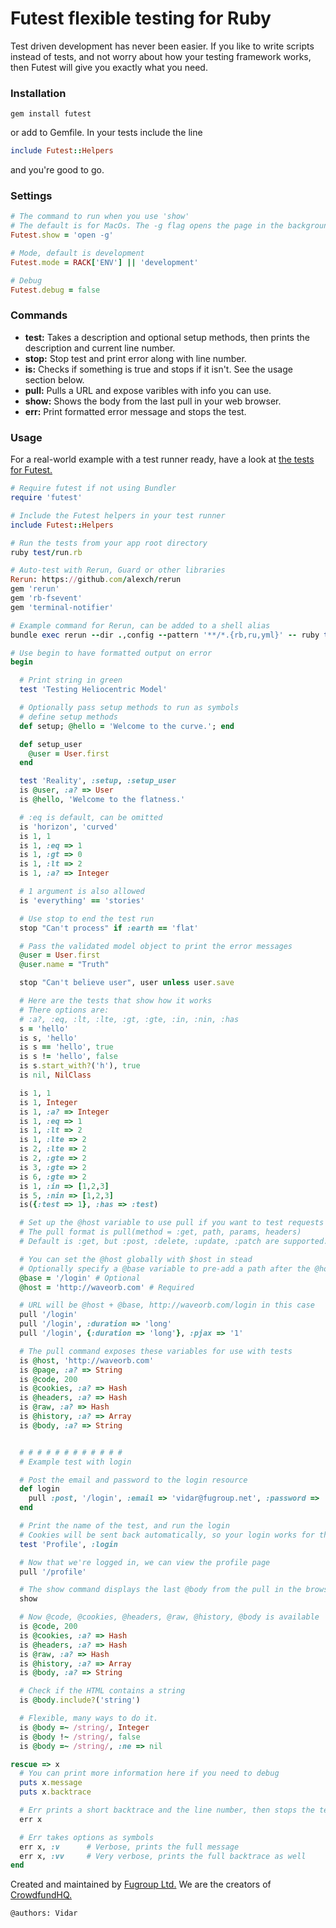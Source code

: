 # Futest flexible testing for Ruby

Test driven development has never been easier. If you like to write scripts instead of tests, and not worry about how your testing framework works, then Futest will give you exactly what you need.

### Installation
```
gem install futest
```
or add to Gemfile. In your tests include the line
```ruby
include Futest::Helpers
```
and you're good to go.

### Settings
```ruby
# The command to run when you use 'show'
# The default is for MacOs. The -g flag opens the page in the background.
Futest.show = 'open -g'

# Mode, default is development
Futest.mode = RACK['ENV'] || 'development'

# Debug
Futest.debug = false
```

### Commands
- **test:** Takes a description and optional setup methods, then prints the description and current line number.
- **stop:** Stop test and print error along with line number.
- **is:** Checks if something is true and stops if it isn't. See the usage section below.
- **pull:** Pulls a URL and expose varibles with info you can use.
- **show:** Shows the body from the last pull in your web browser.
- **err:** Print formatted error message and stops the test.

### Usage
For a real-world example with a test runner ready, have a look at [the tests for Futest.](https://github.com/fugroup/futest/tree/master/test)
```ruby
# Require futest if not using Bundler
require 'futest'

# Include the Futest helpers in your test runner
include Futest::Helpers

# Run the tests from your app root directory
ruby test/run.rb

# Auto-test with Rerun, Guard or other libraries
Rerun: https://github.com/alexch/rerun
gem 'rerun'
gem 'rb-fsevent'
gem 'terminal-notifier'

# Example command for Rerun, can be added to a shell alias
bundle exec rerun --dir .,config --pattern '**/*.{rb,ru,yml}' -- ruby test/run.rb

# Use begin to have formatted output on error
begin

  # Print string in green
  test 'Testing Heliocentric Model'

  # Optionally pass setup methods to run as symbols
  # define setup methods
  def setup; @hello = 'Welcome to the curve.'; end

  def setup_user
    @user = User.first
  end

  test 'Reality', :setup, :setup_user
  is @user, :a? => User
  is @hello, 'Welcome to the flatness.'

  # :eq is default, can be omitted
  is 'horizon', 'curved'
  is 1, 1
  is 1, :eq => 1
  is 1, :gt => 0
  is 1, :lt => 2
  is 1, :a? => Integer

  # 1 argument is also allowed
  is 'everything' == 'stories'

  # Use stop to end the test run
  stop "Can't process" if :earth == 'flat'

  # Pass the validated model object to print the error messages
  @user = User.first
  @user.name = "Truth"

  stop "Can't believe user", user unless user.save

  # Here are the tests that show how it works
  # There options are:
  # :a?, :eq, :lt, :lte, :gt, :gte, :in, :nin, :has
  s = 'hello'
  is s, 'hello'
  is s == 'hello', true
  is s != 'hello', false
  is s.start_with?('h'), true
  is nil, NilClass

  is 1, 1
  is 1, Integer
  is 1, :a? => Integer
  is 1, :eq => 1
  is 1, :lt => 2
  is 1, :lte => 2
  is 2, :lte => 2
  is 2, :gte => 2
  is 3, :gte => 2
  is 6, :gte => 2
  is 1, :in => [1,2,3]
  is 5, :nin => [1,2,3]
  is({:test => 1}, :has => :test)

  # Set up the @host variable to use pull if you want to test requests
  # The pull format is pull(method = :get, path, params, headers)
  # Default is :get, but :post, :delete, :update, :patch are supported.

  # You can set the @host globally with $host in stead
  # Optionally specify a @base variable to pre-add a path after the @host
  @base = '/login' # Optional
  @host = 'http://waveorb.com' # Required

  # URL will be @host + @base, http://waveorb.com/login in this case
  pull '/login'
  pull '/login', :duration => 'long'
  pull '/login', {:duration => 'long'}, :pjax => '1'

  # The pull command exposes these variables for use with tests
  is @host, 'http://waveorb.com'
  is @page, :a? => String
  is @code, 200
  is @cookies, :a? => Hash
  is @headers, :a? => Hash
  is @raw, :a? => Hash
  is @history, :a? => Array
  is @body, :a? => String


  # # # # # # # # # # # #
  # Example test with login

  # Post the email and password to the login resource
  def login
    pull :post, '/login', :email => 'vidar@fugroup.net', :password => 'test'
  end

  # Print the name of the test, and run the login
  # Cookies will be sent back automatically, so your login works for the duration of the test
  test 'Profile', :login

  # Now that we're logged in, we can view the profile page
  pull '/profile'

  # The show command displays the last @body from the pull in the browser
  show

  # Now @code, @cookies, @headers, @raw, @history, @body is available
  is @code, 200
  is @cookies, :a? => Hash
  is @headers, :a? => Hash
  is @raw, :a? => Hash
  is @history, :a? => Array
  is @body, :a? => String

  # Check if the HTML contains a string
  is @body.include?('string')

  # Flexible, many ways to do it.
  is @body =~ /string/, Integer
  is @body !~ /string/, false
  is @body =~ /string/, :ne => nil

rescue => x
  # You can print more information here if you need to debug
  puts x.message
  puts x.backtrace

  # Err prints a short backtrace and the line number, then stops the tests.
  err x

  # Err takes options as symbols
  err x, :v      # Verbose, prints the full message
  err x, :vv     # Very verbose, prints the full backtrace as well
end
```

Created and maintained by [Fugroup Ltd.](https://www.fugroup.net) We are the creators of [CrowdfundHQ.](https://crowdfundhq.com)

`@authors: Vidar`
